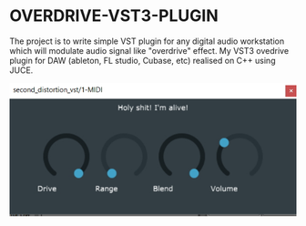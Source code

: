 # OVERDRIVE-VST3-PLUGIN
The project is to write simple VST plugin for any digital audio workstation which will modulate audio signal like "overdrive" effect.
My VST3 ovedrive plugin for DAW (ableton, FL studio, Cubase, etc) realised on C++ using JUCE.

![my VST plugin](/screenshot.jpg)

